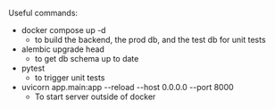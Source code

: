 Useful commands:
- docker compose up -d
    - to build the backend, the prod db, and the test db for unit tests
- alembic upgrade head
    - to get db schema up to date
- pytest 
    - to trigger unit tests
- uvicorn app.main:app --reload --host 0.0.0.0 --port 8000
    - To start server outside of docker

